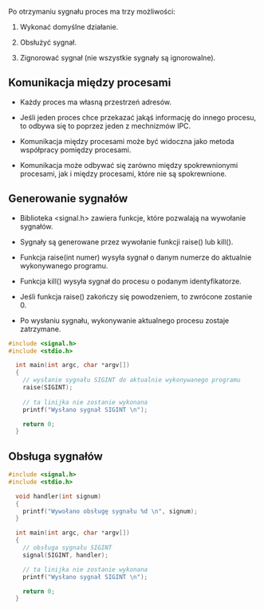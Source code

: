 Po otrzymaniu sygnału proces ma trzy możliwości:

1.  Wykonać domyślne działanie.

2.  Obsłużyć sygnał.

3.  Zignorować sygnał (nie wszystkie sygnały są ignorowalne).

## Komunikacja między procesami

-   Każdy proces ma własną przestrzeń adresów.

-   Jeśli jeden proces chce przekazać jakąś informację do innego
    procesu, to odbywa się to poprzez jeden z mechnizmów IPC.

-   Komunikacja między procesami może być widoczna jako metoda
    współpracy pomiędzy procesami.

-   Komunikacja może odbywać się zarówno między spokrewnionymi
    procesami, jak i między procesami, które nie są spokrewnione.

## Generowanie sygnałów

-   Biblioteka \<signal.h\> zawiera funkcje, które pozwalają na
    wywołanie sygnałów.

-   Sygnały są generowane przez wywołanie funkcji raise() lub kill().

-   Funkcja raise(int numer) wysyła sygnał o danym numerze do aktualnie
    wykonywanego programu.

-   Funkcja kill() wysyła sygnał do procesu o podanym identyfikatorze.

-   Jeśli funkcja raise() zakończy się powodzeniem, to zwrócone
    zostanie 0.

-   Po wysłaniu sygnału, wykonywanie aktualnego procesu zostaje
    zatrzymane.

```cpp
#include <signal.h>
#include <stdio.h>

  int main(int argc, char *argv[])
  {
    // wysłanie sygnału SIGINT do aktualnie wykonywanego programu
    raise(SIGINT);
   
    // ta linijka nie zostanie wykonana
    printf("Wysłano sygnał SIGINT \n");

    return 0;
  }
```

## Obsługa sygnałów

```cpp
#include <signal.h>
#include <stdio.h>

  void handler(int signum)
  {
    printf("Wywołano obsługę sygnału %d \n", signum);
  }

  int main(int argc, char *argv[])
  {
    // obsługa sygnału SIGINT
    signal(SIGINT, handler);

    // ta linijka nie zostanie wykonana
    printf("Wysłano sygnał SIGINT \n");

    return 0;
  }
```
